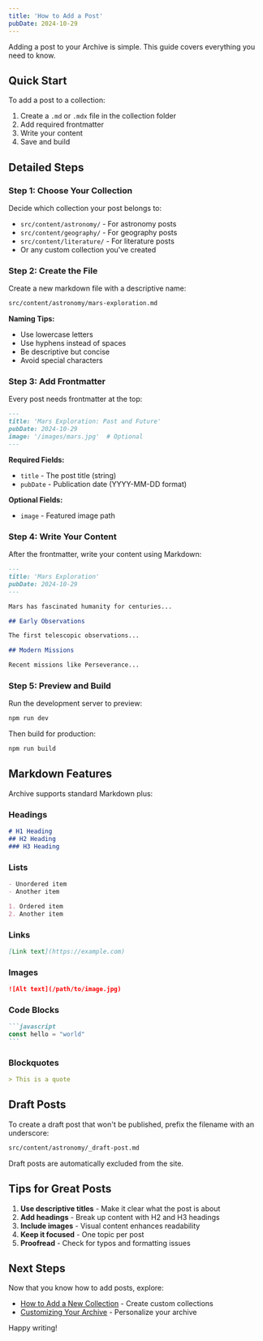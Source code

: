 ```yaml
---
title: 'How to Add a Post'
pubDate: 2024-10-29
---
```


Adding a post to your Archive is simple. This guide covers everything you need to know.

## Quick Start

To add a post to a collection:

1. Create a `.md` or `.mdx` file in the collection folder
2. Add required frontmatter
3. Write your content
4. Save and build

## Detailed Steps

### Step 1: Choose Your Collection

Decide which collection your post belongs to:
- `src/content/astronomy/` - For astronomy posts
- `src/content/geography/` - For geography posts
- `src/content/literature/` - For literature posts
- Or any custom collection you've created

### Step 2: Create the File

Create a new markdown file with a descriptive name:

```bash
src/content/astronomy/mars-exploration.md
```

**Naming Tips:**
- Use lowercase letters
- Use hyphens instead of spaces
- Be descriptive but concise
- Avoid special characters

### Step 3: Add Frontmatter

Every post needs frontmatter at the top:

```markdown
---
title: 'Mars Exploration: Past and Future'
pubDate: 2024-10-29
image: '/images/mars.jpg'  # Optional
---
```

**Required Fields:**
- `title` - The post title (string)
- `pubDate` - Publication date (YYYY-MM-DD format)

**Optional Fields:**
- `image` - Featured image path

### Step 4: Write Your Content

After the frontmatter, write your content using Markdown:

```markdown
---
title: 'Mars Exploration'
pubDate: 2024-10-29
---

Mars has fascinated humanity for centuries...

## Early Observations

The first telescopic observations...

## Modern Missions

Recent missions like Perseverance...
```

### Step 5: Preview and Build

Run the development server to preview:

```bash
npm run dev
```

Then build for production:

```bash
npm run build
```

## Markdown Features

Archive supports standard Markdown plus:

### Headings
```markdown
# H1 Heading
## H2 Heading
### H3 Heading
```

### Lists
```markdown
- Unordered item
- Another item

1. Ordered item
2. Another item
```

### Links
```markdown
[Link text](https://example.com)
```

### Images
```markdown
![Alt text](/path/to/image.jpg)
```

### Code Blocks
````markdown
```javascript
const hello = "world"
```
````

### Blockquotes
```markdown
> This is a quote
```

## Draft Posts

To create a draft post that won't be published, prefix the filename with an underscore:

```bash
src/content/astronomy/_draft-post.md
```

Draft posts are automatically excluded from the site.

## Tips for Great Posts

1. **Use descriptive titles** - Make it clear what the post is about
2. **Add headings** - Break up content with H2 and H3 headings
3. **Include images** - Visual content enhances readability
4. **Keep it focused** - One topic per post
5. **Proofread** - Check for typos and formatting issues

## Next Steps

Now that you know how to add posts, explore:
- [How to Add a New Collection](/how-to-add-collection/) - Create custom collections
- [Customizing Your Archive](/customizing-archive/) - Personalize your archive

Happy writing!
